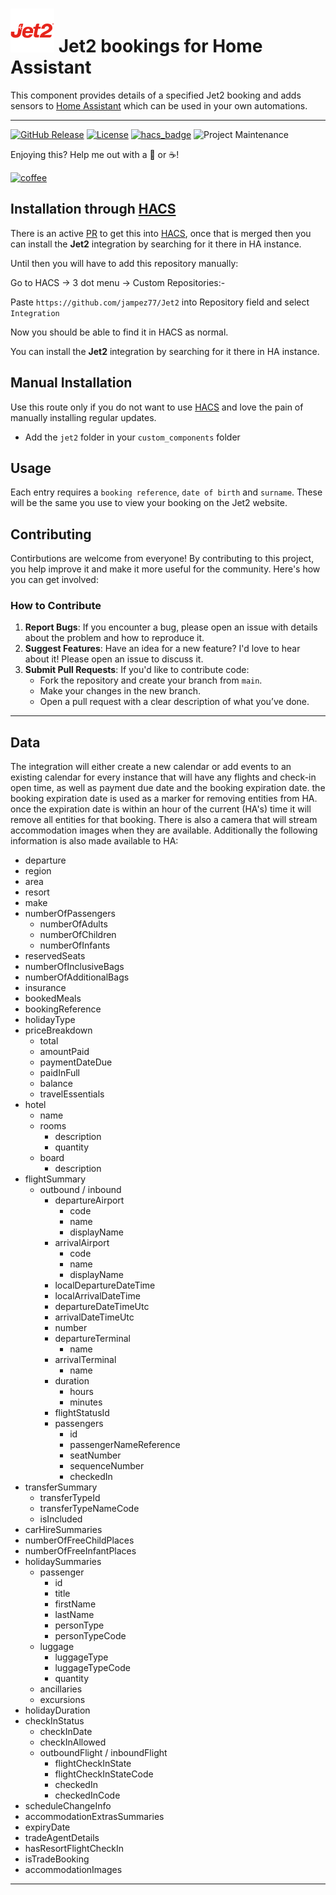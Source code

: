 # ![Logo](https://github.com/jampez77/Jet2/blob/main/logo.png "Jet2 Logo") Jet2 bookings for Home Assistant

This component provides details of a specified Jet2 booking and adds sensors to [Home Assistant](https://www.home-assistant.io/) which can be used in your own automations.

---

[![GitHub Release][releases-shield]][releases]
[![License][license-shield]](LICENSE.md)
[![hacs_badge](https://img.shields.io/badge/HACS-Default-orange.svg?style=for-the-badge)](https://github.com/custom-components/hacs)
![Project Maintenance][maintenance-shield]


Enjoying this? Help me out with a :beers: or :coffee:!

[![coffee](https://www.buymeacoffee.com/assets/img/custom_images/black_img.png)](https://www.buymeacoffee.com/whenitworks)


## Installation through [HACS](https://hacs.xyz/)

There is an active [PR](https://github.com/hacs/default/pull/2647) to get this into [HACS](https://hacs.xyz/), once that is merged then you can install the **Jet2** integration by searching for it there in HA instance.

Until then you will have to add this repository manually:

Go to HACS -> 3 dot menu -> Custom Repositories:- 

Paste `https://github.com/jampez77/Jet2` into Repository field and select `Integration`

Now you should be able to find it in HACS as normal.

You can install the **Jet2** integration by searching for it there in HA instance.

## Manual Installation
Use this route only if you do not want to use [HACS](https://hacs.xyz/) and love the pain of manually installing regular updates.
* Add the `jet2` folder in your `custom_components` folder

## Usage

Each entry requires a `booking reference`, `date of birth` and `surname`. These will be the same you use to view your booking on the Jet2 website.

## Contributing

Contirbutions are welcome from everyone! By contributing to this project, you help improve it and make it more useful for the community. Here's how you can get involved:

### How to Contribute

1. **Report Bugs**: If you encounter a bug, please open an issue with details about the problem and how to reproduce it.
2. **Suggest Features**: Have an idea for a new feature? I'd love to hear about it! Please open an issue to discuss it.
3. **Submit Pull Requests**: If you'd like to contribute code:
   - Fork the repository and create your branch from `main`.
   - Make your changes in the new branch.
   - Open a pull request with a clear description of what you’ve done.

---
## Data 
The integration will either create a new calendar or add events to an existing calendar for every instance that will have any flights and check-in open time, as well as payment due date and the booking expiration date. the booking expiration date is used as a marker for removing entities from HA. once the expiration date is within an hour of the current (HA's) time it will remove all entities for that booking. 
There is also a camera that will stream accommodation images when they are available. Additionally the following information is also made available to HA:

- departure
- region
- area
- resort
- make
- numberOfPassengers
	* numberOfAdults
	* numberOfChildren
	* numberOfInfants
- reservedSeats
- numberOfInclusiveBags
- numberOfAdditionalBags
- insurance
- bookedMeals
- bookingReference
- holidayType
- priceBreakdown
	* total
	* amountPaid
	* paymentDateDue
	* paidInFull
	* balance
	* travelEssentials
- hotel
	* name
	* rooms
		* description
		* quantity
	* board
		* description
- flightSummary
	* outbound / inbound
		* departureAirport
			* code
			* name
			* displayName
		* arrivalAirport
			* code
			* name
			* displayName
		* localDepartureDateTime
		* localArrivalDateTime
		* departureDateTimeUtc
		* arrivalDateTimeUtc
		* number
		* departureTerminal
			* name
		* arrivalTerminal
			* name
		* duration
			* hours
			* minutes
		* flightStatusId
		* passengers
			* id
			* passengerNameReference
			* seatNumber
			* sequenceNumber
			* checkedIn
- transferSummary
	* transferTypeId
	* transferTypeNameCode
	* isIncluded
- carHireSummaries
- numberOfFreeChildPlaces
- numberOfFreeInfantPlaces
- holidaySummaries
	* passenger
		* id
		* title
		* firstName
		* lastName
		* personType
		* personTypeCode
	* luggage
		* luggageType
		* luggageTypeCode
		* quantity
	* ancillaries
	* excursions
- holidayDuration
- checkInStatus
	* checkInDate
	* checkInAllowed
	* outboundFlight / inboundFlight
		* flightCheckInState
		* flightCheckInStateCode
		* checkedIn
		* checkedInCode
- scheduleChangeInfo
- accommodationExtrasSummaries
- expiryDate
- tradeAgentDetails
- hasResortFlightCheckIn
- isTradeBooking
- accommodationImages

---

[commits-shield]: https://img.shields.io/github/commit-activity/y/jampez77/Jet2.svg?style=for-the-badge
[commits]: https://github.com/jampez77/Jet2/commits/main
[license-shield]: https://img.shields.io/github/license/jampez77/Jet2.svg?style=for-the-badge
[maintenance-shield]: https://img.shields.io/badge/Maintainer-Jamie%20Nandhra--Pezone-blue
[releases-shield]: https://img.shields.io/github/v/release/jampez77/Jet2.svg?style=for-the-badge
[releases]: https://github.com/jampez77/Jet2/releases 

